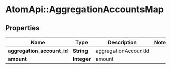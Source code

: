 # AtomApi::AggregationAccountsMap

## Properties
Name | Type | Description | Notes
------------ | ------------- | ------------- | -------------
**aggregation_account_id** | **String** | aggregationAccountId | 
**amount** | **Integer** | amount | 



